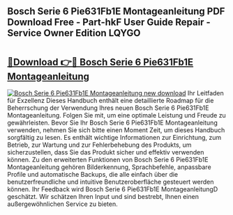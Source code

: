 ## Bosch Serie 6 Pie631Fb1E Montageanleitung PDF Download Free - Part-hkF User Guide Repair - Service Owner Edition LQYGO

# <h2><a href="http://df6czgs.blite.top/?on=Bosch+Serie+6+Pie631Fb1E+Montageanleitung">🔗Download 👉🔴 Bosch Serie 6 Pie631Fb1E Montageanleitung</a></h2>

[![Bosch Serie 6 Pie631Fb1E Montageanleitung new download](https://i.imgur.com/lujVjoI.png)](http://df6czgs.blite.top/?on=Bosch+Serie+6+Pie631Fb1E+Montageanleitung)
Ihr Leitfaden für Exzellenz Dieses Handbuch enthält eine detaillierte Roadmap für die Beherrschung der Verwendung Ihres neuen Bosch Serie 6 Pie631Fb1E Montageanleitung. Folgen Sie mit, um eine optimale Leistung und Freude zu gewährleisten. Bevor Sie Ihr Bosch Serie 6 Pie631Fb1E Montageanleitung verwenden, nehmen Sie sich bitte einen Moment Zeit, um dieses Handbuch sorgfältig zu lesen. Es enthält wichtige Informationen zur Einrichtung, zum Betrieb, zur Wartung und zur Fehlerbehebung des Produkts, um sicherzustellen, dass Sie das Produkt sicher und effektiv verwenden können. Zu den erweiterten Funktionen von Bosch Serie 6 Pie631Fb1E Montageanleitung gehören Bilderkennung, Sprachbefehle, anpassbare Profile und automatische Backups, die alle einfach über die benutzerfreundliche und intuitive Benutzeroberfläche gesteuert werden können. Ihr Feedback wird Bosch Serie 6 Pie631Fb1E MontageanleitungD geschätzt. Wir schätzen Ihren Input und sind bestrebt, Ihnen einen außergewöhnlichen Service zu bieten.
